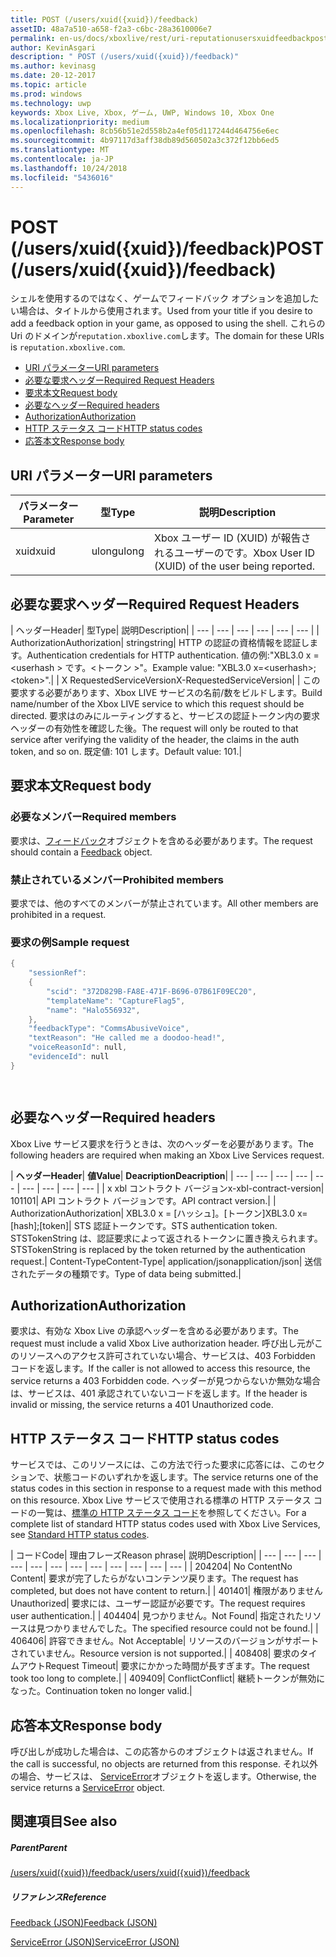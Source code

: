 ```yaml
---
title: POST (/users/xuid({xuid})/feedback)
assetID: 48a7a510-a658-f2a3-c6bc-28a3610006e7
permalink: en-us/docs/xboxlive/rest/uri-reputationusersxuidfeedbackpost.html
author: KevinAsgari
description: " POST (/users/xuid({xuid})/feedback)"
ms.author: kevinasg
ms.date: 20-12-2017
ms.topic: article
ms.prod: windows
ms.technology: uwp
keywords: Xbox Live, Xbox, ゲーム, UWP, Windows 10, Xbox One
ms.localizationpriority: medium
ms.openlocfilehash: 8cb56b51e2d558b2a4ef05d117244d464756e6ec
ms.sourcegitcommit: 4b97117d3aff38db89d560502a3c372f12bb6ed5
ms.translationtype: MT
ms.contentlocale: ja-JP
ms.lasthandoff: 10/24/2018
ms.locfileid: "5436016"
---
```

# <a name="post-usersxuidxuidfeedback"></a><span data-ttu-id="d8526-104">POST (/users/xuid({xuid})/feedback)</span><span class="sxs-lookup"><span data-stu-id="d8526-104">POST (/users/xuid({xuid})/feedback)</span></span>
<span data-ttu-id="d8526-105">シェルを使用するのではなく、ゲームでフィードバック オプションを追加したい場合は、タイトルから使用されます。</span><span class="sxs-lookup"><span data-stu-id="d8526-105">Used from your title if you desire to add a feedback option in your game, as opposed to using the shell.</span></span> <span data-ttu-id="d8526-106">これらの Uri のドメインが`reputation.xboxlive.com`します。</span><span class="sxs-lookup"><span data-stu-id="d8526-106">The domain for these URIs is `reputation.xboxlive.com`.</span></span>
 
  * [<span data-ttu-id="d8526-107">URI パラメーター</span><span class="sxs-lookup"><span data-stu-id="d8526-107">URI parameters</span></span>](#ID4EZ)
  * [<span data-ttu-id="d8526-108">必要な要求ヘッダー</span><span class="sxs-lookup"><span data-stu-id="d8526-108">Required Request Headers</span></span>](#ID4EEB)
  * [<span data-ttu-id="d8526-109">要求本文</span><span class="sxs-lookup"><span data-stu-id="d8526-109">Request body</span></span>](#ID4ENC)
  * [<span data-ttu-id="d8526-110">必要なヘッダー</span><span class="sxs-lookup"><span data-stu-id="d8526-110">Required headers</span></span>](#ID4EDE)
  * [<span data-ttu-id="d8526-111">Authorization</span><span class="sxs-lookup"><span data-stu-id="d8526-111">Authorization</span></span>](#ID4EXF)
  * [<span data-ttu-id="d8526-112">HTTP ステータス コード</span><span class="sxs-lookup"><span data-stu-id="d8526-112">HTTP status codes</span></span>](#ID4EEG)
  * [<span data-ttu-id="d8526-113">応答本文</span><span class="sxs-lookup"><span data-stu-id="d8526-113">Response body</span></span>](#ID4EZH)
 
<a id="ID4EZ"></a>

 
## <a name="uri-parameters"></a><span data-ttu-id="d8526-114">URI パラメーター</span><span class="sxs-lookup"><span data-stu-id="d8526-114">URI parameters</span></span>
 
| <span data-ttu-id="d8526-115">パラメーター</span><span class="sxs-lookup"><span data-stu-id="d8526-115">Parameter</span></span>| <span data-ttu-id="d8526-116">型</span><span class="sxs-lookup"><span data-stu-id="d8526-116">Type</span></span>| <span data-ttu-id="d8526-117">説明</span><span class="sxs-lookup"><span data-stu-id="d8526-117">Description</span></span>| 
| --- | --- | --- | 
| <span data-ttu-id="d8526-118">xuid</span><span class="sxs-lookup"><span data-stu-id="d8526-118">xuid</span></span>| <span data-ttu-id="d8526-119">ulong</span><span class="sxs-lookup"><span data-stu-id="d8526-119">ulong</span></span>| <span data-ttu-id="d8526-120">Xbox ユーザー ID (XUID) が報告されるユーザーのです。</span><span class="sxs-lookup"><span data-stu-id="d8526-120">Xbox User ID (XUID) of the user being reported.</span></span>| 
  
<a id="ID4EEB"></a>

 
## <a name="required-request-headers"></a><span data-ttu-id="d8526-121">必要な要求ヘッダー</span><span class="sxs-lookup"><span data-stu-id="d8526-121">Required Request Headers</span></span>
 
| <span data-ttu-id="d8526-122">ヘッダー</span><span class="sxs-lookup"><span data-stu-id="d8526-122">Header</span></span>| <span data-ttu-id="d8526-123">型</span><span class="sxs-lookup"><span data-stu-id="d8526-123">Type</span></span>| <span data-ttu-id="d8526-124">説明</span><span class="sxs-lookup"><span data-stu-id="d8526-124">Description</span></span>| 
| --- | --- | --- | --- | --- | --- | 
| <span data-ttu-id="d8526-125">Authorization</span><span class="sxs-lookup"><span data-stu-id="d8526-125">Authorization</span></span>| <span data-ttu-id="d8526-126">string</span><span class="sxs-lookup"><span data-stu-id="d8526-126">string</span></span>| <span data-ttu-id="d8526-127">HTTP の認証の資格情報を認証します。</span><span class="sxs-lookup"><span data-stu-id="d8526-127">Authentication credentials for HTTP authentication.</span></span> <span data-ttu-id="d8526-128">値の例:"XBL3.0 x =&lt;userhash > です。&lt;トークン >"。</span><span class="sxs-lookup"><span data-stu-id="d8526-128">Example value: "XBL3.0 x=&lt;userhash>;&lt;token>".</span></span>| 
| <span data-ttu-id="d8526-129">X RequestedServiceVersion</span><span class="sxs-lookup"><span data-stu-id="d8526-129">X-RequestedServiceVersion</span></span>|  | <span data-ttu-id="d8526-130">この要求する必要があります、Xbox LIVE サービスの名前/数をビルドします。</span><span class="sxs-lookup"><span data-stu-id="d8526-130">Build name/number of the Xbox LIVE service to which this request should be directed.</span></span> <span data-ttu-id="d8526-131">要求はのみにルーティングすると、サービスの認証トークン内の要求ヘッダーの有効性を確認した後。</span><span class="sxs-lookup"><span data-stu-id="d8526-131">The request will only be routed to that service after verifying the validity of the header, the claims in the auth token, and so on.</span></span> <span data-ttu-id="d8526-132">既定値: 101 します。</span><span class="sxs-lookup"><span data-stu-id="d8526-132">Default value: 101.</span></span>| 
  
<a id="ID4ENC"></a>

 
## <a name="request-body"></a><span data-ttu-id="d8526-133">要求本文</span><span class="sxs-lookup"><span data-stu-id="d8526-133">Request body</span></span> 
 
<a id="ID4EVC"></a>

 
### <a name="required-members"></a><span data-ttu-id="d8526-134">必要なメンバー</span><span class="sxs-lookup"><span data-stu-id="d8526-134">Required members</span></span> 
 
<span data-ttu-id="d8526-135">要求は、[フィードバック](../../json/json-feedback.md)オブジェクトを含める必要があります。</span><span class="sxs-lookup"><span data-stu-id="d8526-135">The request should contain a [Feedback](../../json/json-feedback.md) object.</span></span> 
  
<a id="ID4EED"></a>

 
### <a name="prohibited-members"></a><span data-ttu-id="d8526-136">禁止されているメンバー</span><span class="sxs-lookup"><span data-stu-id="d8526-136">Prohibited members</span></span> 
 
<span data-ttu-id="d8526-137">要求では、他のすべてのメンバーが禁止されています。</span><span class="sxs-lookup"><span data-stu-id="d8526-137">All other members are prohibited in a request.</span></span>
  
<a id="ID4ETD"></a>

 
### <a name="sample-request"></a><span data-ttu-id="d8526-138">要求の例</span><span class="sxs-lookup"><span data-stu-id="d8526-138">Sample request</span></span> 
 

```cpp
{
    "sessionRef":
    {
        "scid": "372D829B-FA8E-471F-B696-07B61F09EC20",
        "templateName": "CaptureFlag5",
        "name": "Halo556932",
    },
    "feedbackType": "CommsAbusiveVoice",
    "textReason": "He called me a doodoo-head!",
    "voiceReasonId": null,
    "evidenceId": null
}

      
```

   
<a id="ID4EDE"></a>

 
## <a name="required-headers"></a><span data-ttu-id="d8526-139">必要なヘッダー</span><span class="sxs-lookup"><span data-stu-id="d8526-139">Required headers</span></span>
 
<span data-ttu-id="d8526-140">Xbox Live サービス要求を行うときは、次のヘッダーを必要があります。</span><span class="sxs-lookup"><span data-stu-id="d8526-140">The following headers are required when making an Xbox Live Services request.</span></span>
 
| <b><span data-ttu-id="d8526-141">ヘッダー</span><span class="sxs-lookup"><span data-stu-id="d8526-141">Header</span></span></b>| <b><span data-ttu-id="d8526-142">値</span><span class="sxs-lookup"><span data-stu-id="d8526-142">Value</span></span></b>| <b><span data-ttu-id="d8526-143">Deacription</span><span class="sxs-lookup"><span data-stu-id="d8526-143">Deacription</span></span></b>| 
| --- | --- | --- | --- | --- | --- | --- | --- | --- | 
| <span data-ttu-id="d8526-144">x xbl コントラクト バージョン</span><span class="sxs-lookup"><span data-stu-id="d8526-144">x-xbl-contract-version</span></span>| <span data-ttu-id="d8526-145">101</span><span class="sxs-lookup"><span data-stu-id="d8526-145">101</span></span>| <span data-ttu-id="d8526-146">API コントラクト バージョンです。</span><span class="sxs-lookup"><span data-stu-id="d8526-146">API contract version.</span></span>| 
| <span data-ttu-id="d8526-147">Authorization</span><span class="sxs-lookup"><span data-stu-id="d8526-147">Authorization</span></span>| <span data-ttu-id="d8526-148">XBL3.0 x = [ハッシュ]。[トークン]</span><span class="sxs-lookup"><span data-stu-id="d8526-148">XBL3.0 x=[hash];[token]</span></span>| <span data-ttu-id="d8526-149">STS 認証トークンです。</span><span class="sxs-lookup"><span data-stu-id="d8526-149">STS authentication token.</span></span> <span data-ttu-id="d8526-150">STSTokenString は、認証要求によって返されるトークンに置き換えられます。</span><span class="sxs-lookup"><span data-stu-id="d8526-150">STSTokenString is replaced by the token returned by the authentication request.</span></span>| 
<span data-ttu-id="d8526-151">Content-Type</span><span class="sxs-lookup"><span data-stu-id="d8526-151">Content-Type</span></span>| 
<span data-ttu-id="d8526-152">application/json</span><span class="sxs-lookup"><span data-stu-id="d8526-152">application/json</span></span>| 
<span data-ttu-id="d8526-153">送信されたデータの種類です。</span><span class="sxs-lookup"><span data-stu-id="d8526-153">Type of data being submitted.</span></span>| 
  
<a id="ID4EXF"></a>

 
## <a name="authorization"></a><span data-ttu-id="d8526-154">Authorization</span><span class="sxs-lookup"><span data-stu-id="d8526-154">Authorization</span></span>
 
<span data-ttu-id="d8526-155">要求は、有効な Xbox Live の承認ヘッダーを含める必要があります。</span><span class="sxs-lookup"><span data-stu-id="d8526-155">The request must include a valid Xbox Live authorization header.</span></span> <span data-ttu-id="d8526-156">呼び出し元がこのリソースへのアクセス許可されていない場合、サービスは、403 Forbidden コードを返します。</span><span class="sxs-lookup"><span data-stu-id="d8526-156">If the caller is not allowed to access this resource, the service returns a 403 Forbidden code.</span></span> <span data-ttu-id="d8526-157">ヘッダーが見つからないか無効な場合は、サービスは、401 承認されていないコードを返します。</span><span class="sxs-lookup"><span data-stu-id="d8526-157">If the header is invalid or missing, the service returns a 401 Unauthorized code.</span></span>
  
<a id="ID4EEG"></a>

 
## <a name="http-status-codes"></a><span data-ttu-id="d8526-158">HTTP ステータス コード</span><span class="sxs-lookup"><span data-stu-id="d8526-158">HTTP status codes</span></span>
 
<span data-ttu-id="d8526-159">サービスでは、このリソースには、この方法で行った要求に応答には、このセクションで、状態コードのいずれかを返します。</span><span class="sxs-lookup"><span data-stu-id="d8526-159">The service returns one of the status codes in this section in response to a request made with this method on this resource.</span></span> <span data-ttu-id="d8526-160">Xbox Live サービスで使用される標準の HTTP ステータス コードの一覧は、[標準の HTTP ステータス コード](../../additional/httpstatuscodes.md)を参照してください。</span><span class="sxs-lookup"><span data-stu-id="d8526-160">For a complete list of standard HTTP status codes used with Xbox Live Services, see [Standard HTTP status codes](../../additional/httpstatuscodes.md).</span></span>
 
| <span data-ttu-id="d8526-161">コード</span><span class="sxs-lookup"><span data-stu-id="d8526-161">Code</span></span>| <span data-ttu-id="d8526-162">理由フレーズ</span><span class="sxs-lookup"><span data-stu-id="d8526-162">Reason phrase</span></span>| <span data-ttu-id="d8526-163">説明</span><span class="sxs-lookup"><span data-stu-id="d8526-163">Description</span></span>| 
| --- | --- | --- | --- | --- | --- | --- | --- | --- | --- | --- | --- | 
| <span data-ttu-id="d8526-164">204</span><span class="sxs-lookup"><span data-stu-id="d8526-164">204</span></span>| <span data-ttu-id="d8526-165">No Content</span><span class="sxs-lookup"><span data-stu-id="d8526-165">No Content</span></span>| <span data-ttu-id="d8526-166">要求が完了したらがないコンテンツ戻ります。</span><span class="sxs-lookup"><span data-stu-id="d8526-166">The request has completed, but does not have content to return.</span></span>| 
| <span data-ttu-id="d8526-167">401</span><span class="sxs-lookup"><span data-stu-id="d8526-167">401</span></span>| <span data-ttu-id="d8526-168">権限がありません</span><span class="sxs-lookup"><span data-stu-id="d8526-168">Unauthorized</span></span>| <span data-ttu-id="d8526-169">要求には、ユーザー認証が必要です。</span><span class="sxs-lookup"><span data-stu-id="d8526-169">The request requires user authentication.</span></span>| 
| <span data-ttu-id="d8526-170">404</span><span class="sxs-lookup"><span data-stu-id="d8526-170">404</span></span>| <span data-ttu-id="d8526-171">見つかりません。</span><span class="sxs-lookup"><span data-stu-id="d8526-171">Not Found</span></span>| <span data-ttu-id="d8526-172">指定されたリソースは見つかりませんでした。</span><span class="sxs-lookup"><span data-stu-id="d8526-172">The specified resource could not be found.</span></span>| 
| <span data-ttu-id="d8526-173">406</span><span class="sxs-lookup"><span data-stu-id="d8526-173">406</span></span>| <span data-ttu-id="d8526-174">許容できません。</span><span class="sxs-lookup"><span data-stu-id="d8526-174">Not Acceptable</span></span>| <span data-ttu-id="d8526-175">リソースのバージョンがサポートされていません。</span><span class="sxs-lookup"><span data-stu-id="d8526-175">Resource version is not supported.</span></span>| 
| <span data-ttu-id="d8526-176">408</span><span class="sxs-lookup"><span data-stu-id="d8526-176">408</span></span>| <span data-ttu-id="d8526-177">要求のタイムアウト</span><span class="sxs-lookup"><span data-stu-id="d8526-177">Request Timeout</span></span>| <span data-ttu-id="d8526-178">要求にかかった時間が長すぎます。</span><span class="sxs-lookup"><span data-stu-id="d8526-178">The request took too long to complete.</span></span>| 
| <span data-ttu-id="d8526-179">409</span><span class="sxs-lookup"><span data-stu-id="d8526-179">409</span></span>| <span data-ttu-id="d8526-180">Conflict</span><span class="sxs-lookup"><span data-stu-id="d8526-180">Conflict</span></span>| <span data-ttu-id="d8526-181">継続トークンが無効になった。</span><span class="sxs-lookup"><span data-stu-id="d8526-181">Continuation token no longer valid.</span></span>| 
  
<a id="ID4EZH"></a>

 
## <a name="response-body"></a><span data-ttu-id="d8526-182">応答本文</span><span class="sxs-lookup"><span data-stu-id="d8526-182">Response body</span></span> 
 
<span data-ttu-id="d8526-183">呼び出しが成功した場合は、この応答からのオブジェクトは返されません。</span><span class="sxs-lookup"><span data-stu-id="d8526-183">If the call is successful, no objects are returned from this response.</span></span> <span data-ttu-id="d8526-184">それ以外の場合、サービスは、 [ServiceError](../../json/json-serviceerror.md)オブジェクトを返します。</span><span class="sxs-lookup"><span data-stu-id="d8526-184">Otherwise, the service returns a [ServiceError](../../json/json-serviceerror.md) object.</span></span>
  
<a id="ID4EOAAC"></a>

 
## <a name="see-also"></a><span data-ttu-id="d8526-185">関連項目</span><span class="sxs-lookup"><span data-stu-id="d8526-185">See also</span></span>
 
<a id="ID4EQAAC"></a>

 
##### <a name="parent"></a><span data-ttu-id="d8526-186">Parent</span><span class="sxs-lookup"><span data-stu-id="d8526-186">Parent</span></span> 

[<span data-ttu-id="d8526-187">/users/xuid({xuid})/feedback</span><span class="sxs-lookup"><span data-stu-id="d8526-187">/users/xuid({xuid})/feedback</span></span>](uri-reputationusersxuidfeedback.md)

  
<a id="ID4E3AAC"></a>

 
##### <a name="reference"></a><span data-ttu-id="d8526-188">リファレンス</span><span class="sxs-lookup"><span data-stu-id="d8526-188">Reference</span></span> 

[<span data-ttu-id="d8526-189">Feedback (JSON)</span><span class="sxs-lookup"><span data-stu-id="d8526-189">Feedback (JSON)</span></span>](../../json/json-feedback.md)

 [<span data-ttu-id="d8526-190">ServiceError (JSON)</span><span class="sxs-lookup"><span data-stu-id="d8526-190">ServiceError (JSON)</span></span>](../../json/json-serviceerror.md)

   